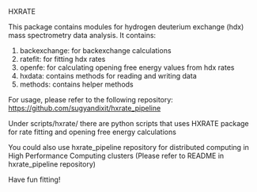 HXRATE

This package contains modules for hydrogen deuterium exchange (hdx) mass spectrometry data analysis. It contains:

1. backexchange: for backexchange calculations
2. ratefit: for fitting hdx rates
3. openfe: for calculating opening free energy values from hdx rates
4. hxdata: contains methods for reading and writing data
5. methods: contains helper methods

For usage, please refer to the following repository:
https://github.com/sugyandixit/hxrate_pipeline

Under scripts/hxrate/ there are python scripts that uses HXRATE package for rate fitting and opening free energy calculations

You could also use hxrate_pipeline repository for distributed computing in High Performance Computing clusters
(Please refer to README in hxrate_pipeline repository)

Have fun fitting!
